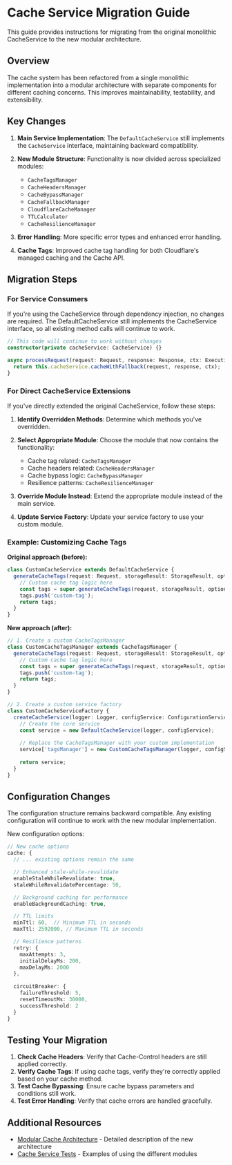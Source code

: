 # Cache Service Migration Guide

This guide provides instructions for migrating from the original monolithic CacheService to the new modular architecture.

## Overview

The cache system has been refactored from a single monolithic implementation into a modular architecture with separate components for different caching concerns. This improves maintainability, testability, and extensibility.

## Key Changes

1. **Main Service Implementation**: The `DefaultCacheService` still implements the `CacheService` interface, maintaining backward compatibility.

2. **New Module Structure**: Functionality is now divided across specialized modules:
   - `CacheTagsManager`
   - `CacheHeadersManager`
   - `CacheBypassManager`
   - `CacheFallbackManager`
   - `CloudflareCacheManager`
   - `TTLCalculator`
   - `CacheResilienceManager`

3. **Error Handling**: More specific error types and enhanced error handling.

4. **Cache Tags**: Improved cache tag handling for both Cloudflare's managed caching and the Cache API.

## Migration Steps

### For Service Consumers

If you're using the CacheService through dependency injection, no changes are required. The DefaultCacheService still implements the CacheService interface, so all existing method calls will continue to work.

```typescript
// This code will continue to work without changes
constructor(private cacheService: CacheService) {}

async processRequest(request: Request, response: Response, ctx: ExecutionContext) {
  return this.cacheService.cacheWithFallback(request, response, ctx);
}
```

### For Direct CacheService Extensions

If you've directly extended the original CacheService, follow these steps:

1. **Identify Overridden Methods**: Determine which methods you've overridden.

2. **Select Appropriate Module**: Choose the module that now contains the functionality:
   - Cache tag related: `CacheTagsManager`
   - Cache headers related: `CacheHeadersManager`
   - Cache bypass logic: `CacheBypassManager`
   - Resilience patterns: `CacheResilienceManager`

3. **Override Module Instead**: Extend the appropriate module instead of the main service.

4. **Update Service Factory**: Update your service factory to use your custom module.

### Example: Customizing Cache Tags

**Original approach (before):**

```typescript
class CustomCacheService extends DefaultCacheService {
  generateCacheTags(request: Request, storageResult: StorageResult, options: TransformOptions): string[] {
    // Custom cache tag logic here
    const tags = super.generateCacheTags(request, storageResult, options);
    tags.push('custom-tag');
    return tags;
  }
}
```

**New approach (after):**

```typescript
// 1. Create a custom CacheTagsManager
class CustomCacheTagsManager extends CacheTagsManager {
  generateCacheTags(request: Request, storageResult: StorageResult, options: TransformOptions): string[] {
    // Custom cache tag logic here
    const tags = super.generateCacheTags(request, storageResult, options);
    tags.push('custom-tag');
    return tags;
  }
}

// 2. Create a custom service factory
class CustomCacheServiceFactory {
  createCacheService(logger: Logger, configService: ConfigurationService): CacheService {
    // Create the core service
    const service = new DefaultCacheService(logger, configService);
    
    // Replace the CacheTagsManager with your custom implementation
    service['tagsManager'] = new CustomCacheTagsManager(logger, configService);
    
    return service;
  }
}
```

## Configuration Changes

The configuration structure remains backward compatible. Any existing configuration will continue to work with the new modular implementation.

New configuration options:

```typescript
// New cache options
cache: {
  // ... existing options remain the same

  // Enhanced stale-while-revalidate
  enableStaleWhileRevalidate: true,
  staleWhileRevalidatePercentage: 50,

  // Background caching for performance
  enableBackgroundCaching: true,

  // TTL limits
  minTtl: 60,  // Minimum TTL in seconds
  maxTtl: 2592000, // Maximum TTL in seconds

  // Resilience patterns
  retry: {
    maxAttempts: 3,
    initialDelayMs: 200, 
    maxDelayMs: 2000
  },
  
  circuitBreaker: {
    failureThreshold: 5,
    resetTimeoutMs: 30000,
    successThreshold: 2
  }
}
```

## Testing Your Migration

1. **Check Cache Headers**: Verify that Cache-Control headers are still applied correctly.
2. **Verify Cache Tags**: If using cache tags, verify they're correctly applied based on your cache method.
3. **Test Cache Bypassing**: Ensure cache bypass parameters and conditions still work.
4. **Test Error Handling**: Verify that cache errors are handled gracefully.

## Additional Resources

- [Modular Cache Architecture](./modular-cache-architecture.md) - Detailed description of the new architecture
- [Cache Service Tests](../../test/services/cache) - Examples of using the different modules